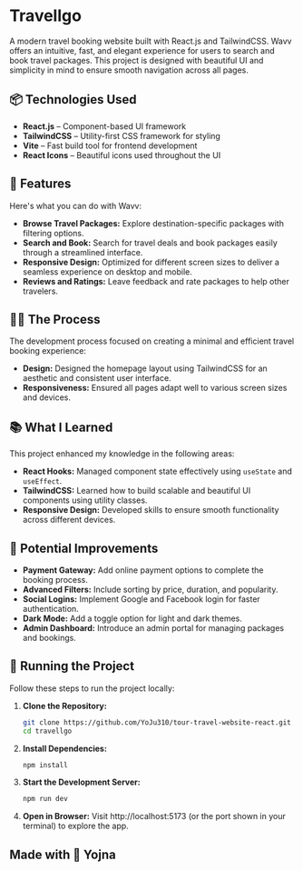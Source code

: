 # Travellgo
A modern travel booking website built with React.js and TailwindCSS. Wavv offers an intuitive, fast, and elegant experience for users to search and book travel packages. This project is designed with beautiful UI and simplicity in mind to ensure smooth navigation across all pages.


## 📦 Technologies Used  
- **React.js** – Component-based UI framework  
- **TailwindCSS** – Utility-first CSS framework for styling  
- **Vite** – Fast build tool for frontend development  
- **React Icons** – Beautiful icons used throughout the UI  

## 🦄 Features  
Here's what you can do with Wavv:

- **Browse Travel Packages:** Explore destination-specific packages with filtering options.  
- **Search and Book:** Search for travel deals and book packages easily through a streamlined interface.  
- **Responsive Design:** Optimized for different screen sizes to deliver a seamless experience on desktop and mobile.  
- **Reviews and Ratings:** Leave feedback and rate packages to help other travelers.  

## 👨‍💻 The Process  
The development process focused on creating a minimal and efficient travel booking experience:

- **Design:** Designed the homepage layout using TailwindCSS for an aesthetic and consistent user interface.
- **Responsiveness:** Ensured all pages adapt well to various screen sizes and devices.  

## 📚 What I Learned  
This project enhanced my knowledge in the following areas:

- **React Hooks:** Managed component state effectively using `useState` and `useEffect`.
- **TailwindCSS:** Learned how to build scalable and beautiful UI components using utility classes.
- **Responsive Design:** Developed skills to ensure smooth functionality across different devices.

## 💭 Potential Improvements  
- **Payment Gateway:** Add online payment options to complete the booking process.  
- **Advanced Filters:** Include sorting by price, duration, and popularity.  
- **Social Logins:** Implement Google and Facebook login for faster authentication.  
- **Dark Mode:** Add a toggle option for light and dark themes.  
- **Admin Dashboard:** Introduce an admin portal for managing packages and bookings.  

## 🚦 Running the Project  
Follow these steps to run the project locally:

1. **Clone the Repository:**  
   ```bash
   git clone https://github.com/YoJu310/tour-travel-website-react.git
   cd travellgo

 2. **Install Dependencies:**
    ```bash
    npm install

3. **Start the Development Server:**
   ```bash
   npm run dev

4. **Open in Browser:**
Visit http://localhost:5173 (or the port shown in your terminal) to explore the app.

## Made with 💜 Yojna 

 
